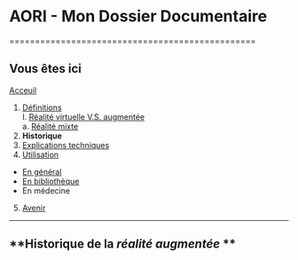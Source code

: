 # AORI - Mon Dossier Documentaire
================================================
## Vous êtes ici
[Acceuil](Introduction.md)

1. [Définitions](Definition.md)  
 I. [Réalité virtuelle V.S. augmentée ](vs.md)  
             a. [Réalité mixte](mixed.md)
2. **Historique**
3. [Explications techniques](Fonctionnement.md)
4. [Utilisation](utilisation.md)
  + [En général](engeneral.md)
  + [En bibliothèque](bibli.md)
  + En médecine
 5. [Avenir](Avenir.md)

-----------------------------------------------
**Historique de la *réalité augmentée* **
-------------------------------------------------------------------------------------------------------------------------------------------

